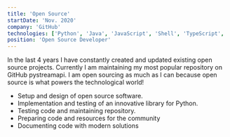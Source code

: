 ```yaml
---
title: 'Open Source'
startDate: 'Nov. 2020'
company: 'GitHub'
technologies: ['Python', 'Java', 'JavaScript', 'Shell', 'TypeScript', 'HTML', 'CSS', 'SSG']
position: 'Open Source Developer'
---
```


In the last 4 years I have constantly created and updated existing open source projects. Currently I am maintaining my most popular repository on GitHub pystreamapi. I am open sourcing as much as I can because open source is what powers the technological world!

- Setup and design of open source software.
- Implementation and testing of an innovative library for Python.
- Testing code and maintaining repository.
- Preparing code and resources for the community
- Documenting code with modern solutions

